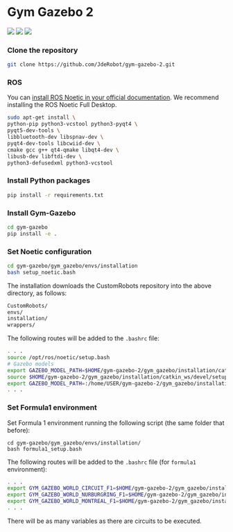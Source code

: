 # Gym Gazebo 2

![](https://img.shields.io/badge/Gazebo-11-orange) ![](https://img.shields.io/badge/ROS-Noetic-blue) ![](https://img.shields.io/badge/Python-3.8-yellowInstall)

### Clone the repository

```bash
git clone https://github.com/JdeRobot/gym-gazebo-2.git
```

### ROS

You can [install ROS Noetic in your official documentation](http://wiki.ros.org/noetic/Installation/Ubuntu). We recommend installing the ROS Noetic Full Desktop.

```bash
sudo apt-get install \
python-pip python3-vcstool python3-pyqt4 \
pyqt5-dev-tools \
libbluetooth-dev libspnav-dev \
pyqt4-dev-tools libcwiid-dev \
cmake gcc g++ qt4-qmake libqt4-dev \
libusb-dev libftdi-dev \
python3-defusedxml python3-vcstool
```

### Install Python packages

```bash
pip install -r requirements.txt
```

### Install Gym-Gazebo

```bash
cd gym-gazebo
pip install -e .
```

### Set Noetic configuration

```bash
cd gym-gazebo/gym_gazebo/envs/installation
bash setup_noetic.bash
```

The installation downloads the CustomRobots repository into the above directory, as follows:

```bash
CustomRobots/
envs/
installation/
wrappers/
```

The following routes will be added to the `.bashrc` file:

```bash
. . .
source /opt/ros/noetic/setup.bash
# Gazebo models
export GAZEBO_MODEL_PATH=$HOME/gym-gazebo-2/gym_gazebo/installation/catkin_ws/../CustomRobots/f1/models
source $HOME/gym-gazebo-2/gym_gazebo/installation/catkin_ws/devel/setup.bash
export GAZEBO_MODEL_PATH=:/home/USER/gym-gazebo-2/gym_gazebo/installation/../CustomRobots/f1/models
. . .
```

### Set Formula1 environment

Set Formula 1 environment running the following script (the same folder that before):

```
cd gym-gazebo/gym_gazebo/envs/installation/
bash formula1_setup.bash
```

The following routes will be added to the `.bashrc` file (for `formula1` environment):

```bash
. . .
export GYM_GAZEBO_WORLD_CIRCUIT_F1=$HOME/gym-gazebo-2/gym_gazebo/installation/../CustomRobots/f1/worlds/simple_circuit.world
export GYM_GAZEBO_WORLD_NURBURGRING_F1=$HOME/gym-gazebo-2/gym_gazebo/installation/../CustomRobots/f1/worlds/nurburgring_line.world
export GYM_GAZEBO_WORLD_MONTREAL_F1=$HOME/gym-gazebo-2/gym_gazebo/installation/../CustomRobots/f1/worlds/montreal_line.world
. . .
```

There will be as many variables as there are circuits to be executed.

